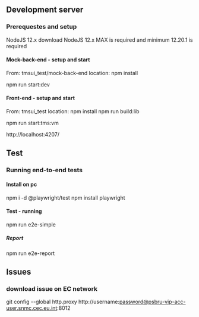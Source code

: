 ## Development server

### Prerequestes and setup

NodeJS 12.x download NodeJS 12.x MAX is required and minimum 12.20.1 is required

#### Mock-back-end - setup and start

From: tmsui_test/mock-back-end location:
npm install

npm run start:dev

#### Front-end - setup and start

From: tmsui_test location:
npm install
npm run build:lib

npm run start:tms:vm

http://localhost:4207/

## Test

### Running end-to-end tests

#### Install on pc

npm i -d @playwright/test
npm install playwright

#### Test - running

npm run e2e-simple

##### Report

npm run e2e-report

## Issues

### download issue on EC network

git config --global http.proxy http://username:password@psbru-vip-acc-user.snmc.cec.eu.int:8012

















